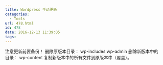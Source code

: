 ```yaml
---
title: Wordpress 手动更新
categories:
  - Tools
url: 478.html
id: 478
date: 2016-12-13 11:39:05
tags:
---
```


注意更新前要备份！ 删除原版本目录： wp-includes wp-admin 删除新版本中的目录： wp-content 复制新版本中的所有文件到原版本中（覆盖）。
